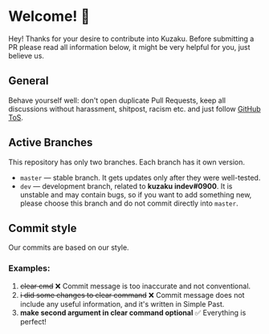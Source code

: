 # Welcome! 👋
Hey! Thanks for your desire to contribute into Kuzaku. Before submitting a PR please read all information below, it might be very helpful for you, just believe us.

## General
Behave yourself well: don't open duplicate Pull Requests, keep all discussions without harassment, shitpost, racism etc. and just follow [GitHub ToS](https://docs.github.com/en/github/site-policy/github-terms-of-service).

## Active Branches
This repository has only two branches. Each branch has it own version.

* `master` — stable branch. It gets updates only after they were well-tested.
* `dev` — development branch, related to **kuzaku indev#0900**. It is unstable and may contain bugs, so if you want to add something new, please choose this branch and do not commit directly into `master`.

## Commit style
Our commits are based on our style.

### Examples:
1. <strike>clear cmd</strike> ❌ Commit message is too inaccurate and not conventional.
2. <strike>i did some changes to clear command</strike> ❌ Commit message does not include any useful information, and it's written in Simple Past.
3. **make second argument in clear command optional** ✅ Everything is perfect!
